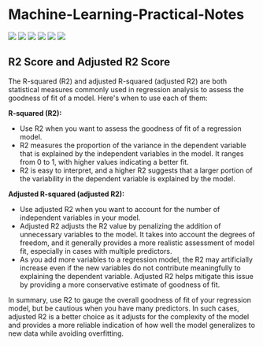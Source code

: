 # Machine-Learning-Practical-Notes

![](https://github.com/praj2408/Machine-Learning-Practical-Notes/blob/main/Notes/Concept%20Drift.jpg)
![](https://github.com/praj2408/Machine-Learning-Practical-Notes/blob/main/Notes/Data%20Drift.jpg)
![](https://github.com/praj2408/Machine-Learning-Practical-Notes/blob/main/Notes/MSE%20MAE.jpg)
![](https://github.com/praj2408/Machine-Learning-Practical-Notes/blob/main/Notes/RMSE.jpg)
![](https://github.com/praj2408/Machine-Learning-Practical-Notes/blob/main/Notes/R2%20Score.jpg)
![](https://github.com/praj2408/Machine-Learning-Practical-Notes/blob/main/Notes/Adjusted%20R2%20score.jpg)
## R2 Score and Adjusted R2 Score
The R-squared (R2) and adjusted R-squared (adjusted R2) are both statistical measures commonly used in regression analysis to assess the goodness of fit of a model. Here's when to use each of them:

**R-squared (R2):**

- Use R2 when you want to assess the goodness of fit of a regression model.
- R2 measures the proportion of the variance in the dependent variable that is explained by the independent variables in the model. It ranges from 0 to 1, with higher values indicating a better fit.
- R2 is easy to interpret, and a higher R2 suggests that a larger portion of the variability in the dependent variable is explained by the model.

**Adjusted R-squared (adjusted R2):**

- Use adjusted R2 when you want to account for the number of independent variables in your model.
- Adjusted R2 adjusts the R2 value by penalizing the addition of unnecessary variables to the model. It takes into account the degrees of freedom, and it generally provides a more realistic assessment of model fit, especially in cases with multiple predictors.
- As you add more variables to a regression model, the R2 may artificially increase even if the new variables do not contribute meaningfully to explaining the dependent variable. Adjusted R2 helps mitigate this issue by providing a more conservative estimate of goodness of fit.

In summary, use R2 to gauge the overall goodness of fit of your regression model, but be cautious when you have many predictors. In such cases, adjusted R2 is a better choice as it adjusts for the complexity of the model and provides a more reliable indication of how well the model generalizes to new data while avoiding overfitting.
